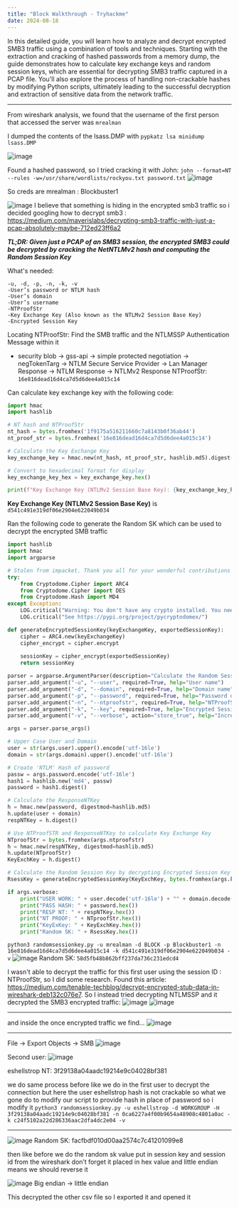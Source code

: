 ```yaml
---
title: "Block Walkthrough - Tryhackme"
date: 2024-08-18
---
```


In this detailed guide, you will learn how to analyze and decrypt encrypted SMB3 traffic using a combination of tools and techniques. Starting with the extraction and cracking of hashed passwords from a memory dump, the guide demonstrates how to calculate key exchange keys and random session keys, which are essential for decrypting SMB3 traffic captured in a PCAP file. You'll also explore the process of handling non-crackable hashes by modifying Python scripts, ultimately leading to the successful decryption and extraction of sensitive data from the network traffic.

---

From wireshark analysis, we found that the username of the first person that accessed the server was `mrealman`

I dumped the contents of the lsass.DMP with `pypkatz lsa minidump lsass.DMP`

![image](https://github.com/user-attachments/assets/6c99a9a7-2ada-4964-b48c-04b178f75fe1)


Found a hashed password, so I tried cracking it with John:
`john --format=NT --rules -w=/usr/share/wordlists/rockyou.txt password.txt`
![image](https://github.com/user-attachments/assets/38a088f7-34c4-409c-935e-7b48f5cfd0de)

So creds are mrealman : Blockbuster1

![image](https://github.com/user-attachments/assets/859fb524-4389-4529-8cab-2833a9dc312d)
I believe that something is hiding in the encrypted smb3 traffic so i decided googling how to decrypt smb3 :
https://medium.com/maverislabs/decrypting-smb3-traffic-with-just-a-pcap-absolutely-maybe-712ed23ff6a2

**_TL;DR: Given just a PCAP of an SMB3 session, the encrypted SMB3 could be decrypted by cracking the NetNTLMv2 hash and computing the Random Session Key_**

What's needed:
```
-u, -d, -p, -n, -k, -v
-User’s password or NTLM hash  
-User’s domain  
-User’s username  
-NTProofStr  
-Key Exchange Key (Also known as the NTLMv2 Session Base Key)  
-Encrypted Session Key
```

Locating NTProofStr: Find the SMB traffic and the NTLMSSP Authentication Message within it
 - security blob -> gss-api -> simple protected negotiation -> negTokenTarg -> NTLM Secure Service Provider -> Lan Manager Response -> NTLM Response -> NTLMv2 Response 
NTProofStr: `16e816dead16d4ca7d5d6dee4a015c14`

Can calculate key exchange key with the following code:
```python
import hmac
import hashlib

# NT hash and NTProofStr
nt_hash = bytes.fromhex('1f9175a516211660c7a8143b0f36ab44')
nt_proof_str = bytes.fromhex('16e816dead16d4ca7d5d6dee4a015c14')

# Calculate the Key Exchange Key
key_exchange_key = hmac.new(nt_hash, nt_proof_str, hashlib.md5).digest()

# Convert to hexadecimal format for display
key_exchange_key_hex = key_exchange_key.hex()

print(f"Key Exchange Key (NTLMv2 Session Base Key): {key_exchange_key_hex}")
```

**Key Exchange Key (NTLMv2 Session Base Key)** is `d541c491e319df06e2904e622049b034`

Ran the following code to generate the Random SK which can be used to decrypt the encrypted SMB traffic
```python
import hashlib
import hmac
import argparse

# Stolen from impacket. Thank you all for your wonderful contributions to the community
try:
    from Cryptodome.Cipher import ARC4
    from Cryptodome.Cipher import DES
    from Cryptodome.Hash import MD4
except Exception:
    LOG.critical("Warning: You don't have any crypto installed. You need pycryptodomex")
    LOG.critical("See https://pypi.org/project/pycryptodomex/")

def generateEncryptedSessionKey(keyExchangeKey, exportedSessionKey):
    cipher = ARC4.new(keyExchangeKey)
    cipher_encrypt = cipher.encrypt
    
    sessionKey = cipher_encrypt(exportedSessionKey)
    return sessionKey

parser = argparse.ArgumentParser(description="Calculate the Random Session Key based on data from a PCAP (maybe).")
parser.add_argument("-u", "--user", required=True, help="User name")
parser.add_argument("-d", "--domain", required=True, help="Domain name")
parser.add_argument("-p", "--password", required=True, help="Password of User")
parser.add_argument("-n", "--ntproofstr", required=True, help="NTProofStr. This can be found in PCAP (provide Hex Stream)")
parser.add_argument("-k", "--key", required=True, help="Encrypted Session Key. This can be found in PCAP (provide Hex Stream)")
parser.add_argument("-v", "--verbose", action="store_true", help="Increase output verbosity")

args = parser.parse_args()

# Upper Case User and Domain
user = str(args.user).upper().encode('utf-16le')
domain = str(args.domain).upper().encode('utf-16le')

# Create 'NTLM' Hash of password
passw = args.password.encode('utf-16le')
hash1 = hashlib.new('md4', passw)
password = hash1.digest()

# Calculate the ResponseNTKey
h = hmac.new(password, digestmod=hashlib.md5)
h.update(user + domain)
respNTKey = h.digest()

# Use NTProofSTR and ResponseNTKey to calculate Key Exchange Key
NTproofStr = bytes.fromhex(args.ntproofstr)
h = hmac.new(respNTKey, digestmod=hashlib.md5)
h.update(NTproofStr)
KeyExchKey = h.digest()

# Calculate the Random Session Key by decrypting Encrypted Session Key with Key Exchange Key via RC4
RsessKey = generateEncryptedSessionKey(KeyExchKey, bytes.fromhex(args.key))

if args.verbose:
    print("USER WORK: " + user.decode('utf-16le') + "" + domain.decode('utf-16le'))
    print("PASS HASH: " + password.hex())
    print("RESP NT: " + respNTKey.hex())
    print("NT PROOF: " + NTproofStr.hex())
    print("KeyExKey: " + KeyExchKey.hex())
    print("Random SK: " + RsessKey.hex())
```

`python3 randomsessionkey.py -u mrealman -d BLOCK -p Blockbuster1 -n 16e816dead16d4ca7d5d6dee4a015c14 -k d541c491e319df06e2904e622049b034 -v`
![image](https://github.com/user-attachments/assets/d8a22c13-61d5-411b-bf7a-84696af84516)
Random SK: `58d5fb48b862bff237da736c231edcd4`

I wasn't able to decrypt the traffic for this first user using the session ID : NTProofStr, so I did some research.
Found this article: https://medium.com/tenable-techblog/decrypt-encrypted-stub-data-in-wireshark-deb132c076e7. 
So I instead tried decrypting NTLMSSP and it decrypted the SMB3 encrypted traffic:
![image](https://github.com/user-attachments/assets/10f4dd0f-350c-4808-a2f5-8afaf1a66fb7)
![image](https://github.com/user-attachments/assets/f920df8b-2b19-43e9-8b93-0bc006c4a35c)

---

and inside the once encrypted traffic we find...
![image](https://github.com/user-attachments/assets/ccfe9d9a-35bd-47bc-bd7b-823210f93fc2)

---

File -> Export Objects -> SMB
![image](https://github.com/user-attachments/assets/f5e535af-2219-4670-931e-b0d945093fd0)

Second user:
![image](https://github.com/user-attachments/assets/138508a2-e37e-4cdd-83e2-ab499c170bc2)

eshellstrop
NT: 3f29138a04aadc19214e9c04028bf381

we do same process before like we do in the first user to decrypt the connection but here the user eshellstrop hash is not crackable so what we gone do to modify our script to provide hash in place of password so i modify it
`python3 randomsessionkey.py -u eshellstrop -d WORKGROUP -H 3f29138a04aadc19214e9c04028bf381 -n 0ca6227a4f00b9654a48908c4801a0ac -k c24f5102a22d286336aac2dfa4dc2e04 -v`

---

![image](https://github.com/user-attachments/assets/d280d595-af84-449d-b578-c88127d0cb75)
Random SK: facfbdf010d00aa2574c7c41201099e8

then like before we do the random sk value put in session key and session id from the wireshark don’t forget it placed in hex value and little endian means we should reverse it

![image](https://github.com/user-attachments/assets/f40f2c14-4b8a-4ef3-bd7e-60766b7e0f2f)
Big endian -> little endian

This decrypted the other csv file so I exported it and opened it
